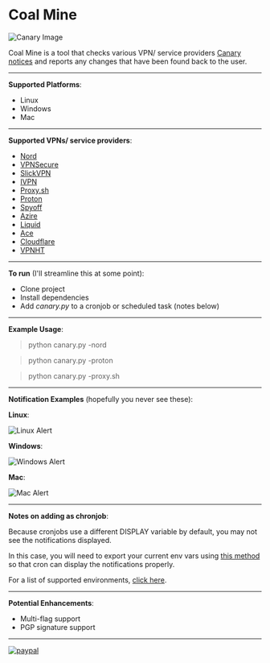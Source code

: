 # Coal Mine
![Canary Image](https://i.imgur.com/JRsJ8Q1.png)

Coal Mine is a tool that checks various VPN/ service providers [Canary notices](https://en.wikipedia.org/wiki/Warrant_canary) and reports any changes that have been found back to the user.

---

**Supported Platforms**:
- Linux
- Windows
- Mac

---

**Supported VPNs/ service providers**:
- [Nord](https://nordvpn.com/)
- [VPNSecure](https://www.vpnsecure.me/)
- [SlickVPN](https://www.slickvpn.com/)
- [IVPN](https://www.ivpn.net/)
- [Proxy.sh](https://proxy.sh/)
- [Proton](https://protonvpn.com/)
- [Spyoff](https://www.spyoff.com/)
- [Azire](https://www.azirevpn.com/)
- [Liquid](https://www.liquidvpn.com/)
- [Ace](https://www.acevpn.com/)
- [Cloudflare](https://www.cloudflare.com/)
- [VPNHT](https://vpn.ht/)

---

**To run** (I'll streamline this at some point):
- Clone project
- Install dependencies
- Add _canary.py_ to a cronjob or scheduled task (notes below)
---

**Example Usage**:
>python canary.py -nord

>python canary.py -proton

>python canary.py -proxy.sh

---

**Notification Examples** (hopefully you never see these):

**Linux**:

![Linux Alert](https://i.imgur.com/FVpYt66.png)


**Windows**:

![Windows Alert](https://i.imgur.com/12P3WGv.png)


**Mac**:

![Mac Alert](https://i.imgur.com/DGNhLVh.png)

---

**Notes on adding as chronjob**:

Because cronjobs use a different DISPLAY variable by default, you may not see the notifications displayed.

In this case, you will need to export your current env vars using [this method](https://askubuntu.com/questions/978382/how-can-i-show-notify-send-messages-triggered-by-crontab) so that cron can display the notifications properly.

For a list of supported environments, [click here](https://github.com/pa4080/cron-gui-launcher#supportedtested-desktop-environments).

---


**Potential Enhancements**:
- Multi-flag support
- PGP signature support

---


[![paypal](https://i.imgur.com/wsX84nD.png)](https://www.paypal.com/cgi-bin/webscr?cmd=_donations&business=W2FJJJAM7EESC&item_name=Development+efforts/+coffee+fund&currency_code=USD&source=url)